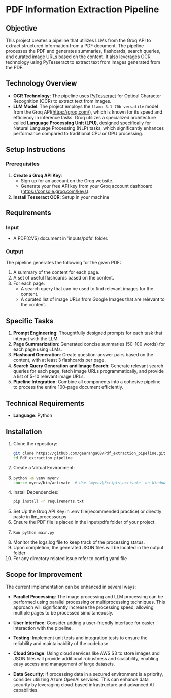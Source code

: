 # PDF Information Extraction Pipeline

## Objective

This project creates a pipeline that utilizes LLMs from the Groq API to extract structured information from a PDF document. The pipeline processes the PDF and generates summaries, flashcards, search queries, and curated image URLs based on the content. It also leverages OCR technology using PyTesseract to extract text from images generated from the PDF.

## Technology Overview

- **OCR Technology**: The pipeline uses [PyTesseract](https://pypi.org/project/pytesseract/) for Optical Character Recognition (OCR) to extract text from images.
- **LLM Model**: The project employs the `llama-3.1-70b-versatile` model from the Groq API(https://groq.com/), which is known for its speed and efficiency in inference tasks. Groq utilizes a specialized architecture called **Language Processing Unit (LPU)**, designed specifically for Natural Language Processing (NLP) tasks, which significantly enhances performance compared to traditional CPU or GPU processing.

## Setup Instructions

### Prerequisites

1. **Create a Groq API Key**: 
   - Sign up for an account on the Groq website.
   - Generate your free API key from your Groq account dashboard (https://console.groq.com/keys).
2. **Install Tesseract OCR**: Setup in your machine

## Requirements

### Input

- A PDF(CVS) document in 'inputs/pdfs' folder.

### Output

The pipeline generates the following for the given PDF:

1. A summary of the content for each page.
2. A set of useful flashcards based on the content.
3. For each page:
   - A search query that can be used to find relevant images for the content.
   - A curated list of image URLs from Google Images that are relevant to the content.

## Specific Tasks

1. **Prompt Engineering**: Thoughtfully designed prompts for each task that interact with the LLM.
2. **Page Summarization**: Generated concise summaries (50-100 words) for each page using LLMs.
3. **Flashcard Generation**: Create question-answer pairs based on the content, with at least 3 flashcards per page.
4. **Search Query Generation and Image Search**: Generate relevant search queries for each page, fetch image URLs programmatically, and provide a list of 5-10 relevant image URLs.
5. **Pipeline Integration**: Combine all components into a cohesive pipeline to process the entire 100-page document efficiently.

## Technical Requirements

- **Language**: Python
  
## Installation

1. Clone the repository:
   ```bash
   git clone https://github.com/gauranga08/Pdf_extraction_pipeline.git
   cd Pdf_extraction_pipeline

2. Create a Virtual Environment:
3. ```bash
   python -m venv myenv
   source myenv/bin/activate  # Use `myenv\Scripts\activate` on Windows
4. Install Dependencies:
   ```bash
   pip install -r requirements.txt
6. Set Up the Groq API Key in .env file(recommended practice) or directly paste in llm_processor.py
7. Ensure the PDF file is placed in the input/pdfs folder of your project.
8. ```bash
   Run python main.py
9. Monitor the logs.log file to keep track of the processing status.
10. Upon completion, the generated JSON files will be located in the output folder
11. For any directory related issue refer to config.yaml file



## Scope for Improvement

The current implementation can be enhanced in several ways:

- **Parallel Processing**: The image processing and LLM processing can be performed using parallel processing or multiprocessing techniques. This approach will significantly increase the processing speed, allowing multiple pages to be processed simultaneously.


- **User Interface**: Consider adding a user-friendly interface for easier interaction with the pipeline.

- **Testing**: Implement unit tests and integration tests to ensure the reliability and maintainability of the codebase.

- **Cloud Storage**: Using cloud services like AWS S3 to store images and JSON files will provide additional robustness and scalability, enabling easy access and management of large datasets.

- **Data Security**: If processing data in a secured environment is a priority, consider utilizing Azure OpenAI services. This can enhance data security by leveraging cloud-based infrastructure and advanced AI capabilities.






